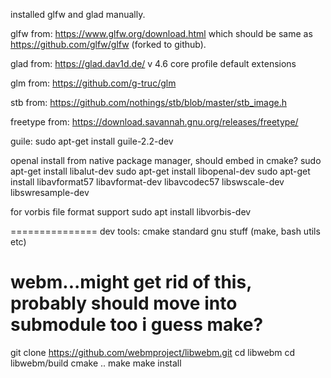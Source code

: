 installed glfw and glad manually.

glfw from:
https://www.glfw.org/download.html
which should be same as https://github.com/glfw/glfw (forked to github).

glad from:
https://glad.dav1d.de/
v 4.6
core profile
default extensions

glm from:
https://github.com/g-truc/glm

stb from:
https://github.com/nothings/stb/blob/master/stb_image.h 

freetype from:
https://download.savannah.gnu.org/releases/freetype/

guile:
sudo apt-get install guile-2.2-dev

openal install from native package manager, should embed in cmake?
sudo apt-get install libalut-dev
sudo apt-get install libopenal-dev
sudo apt-get install libavformat57 libavformat-dev libavcodec57 libswscale-dev libswresample-dev

for vorbis file format support
sudo apt install libvorbis-dev


===============
dev tools:
cmake 
standard gnu stuff (make, bash utils etc)


# webm...might get rid of this, probably should move into submodule too i guess make?
git clone https://github.com/webmproject/libwebm.git
cd libwebm
cd libwebm/build
cmake ..
make
make install